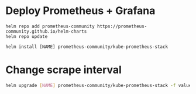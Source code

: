 # Deploy Prometheus + Grafana

```shell
helm repo add prometheus-community https://prometheus-community.github.io/helm-charts
helm repo update

helm install [NAME] prometheus-community/kube-prometheus-stack
```

# Change scrape interval

```bash
helm upgrade [NAME] prometheus-community/kube-prometheus-stack -f values.yaml
```
